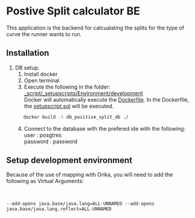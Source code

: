# Postive Split calculator BE

This application is the backend for calcualating the splits for the type of curve the runner wants to run.

## Installation

1. DB setup.
    1. Install docker
   2. Open terminal
   3. Execute the following in the folder:<br/>[_script/_setupscripts/Environment/development](_script/_setupscripts/Environment/development) <br/>
      Docker will automatically execute the [Dockerfile](_script/_setupscripts/Environment/development/Dockerfile). In the Dockerfile, the [setupscript.sql](_script/_setupscripts/Environment/development/setupscript.sql) will be executed.
   ```bash
      docker build -t db_positive_split_db ./
   ```
   4. Connect to the database with the prefered ide with the following: </br> user : posgtres </br> password : password

## Setup development environment

<p>Because of the use of mapping with Orika, you will need to add the following as Virtual Arguments:</p> <br/>
<code>
--add-opens java.base/java.lang=ALL-UNNAMED --add-opens java.base/java.lang.reflect=ALL-UNNAMED
</code>
      

